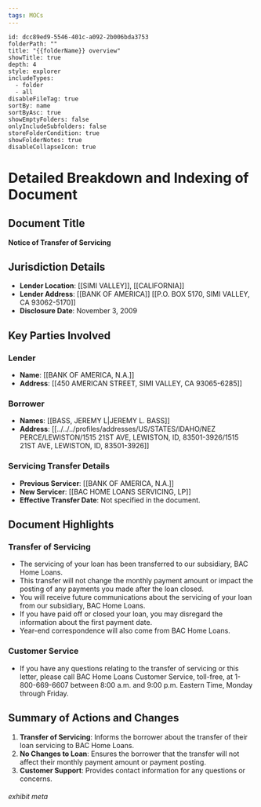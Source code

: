 ```yaml
---
tags: MOCs
---
```

```folder-overview
id: dcc89ed9-5546-401c-a092-2b006bda3753
folderPath: ""
title: "{{folderName}} overview"
showTitle: true
depth: 4
style: explorer
includeTypes:
  - folder
  - all
disableFileTag: true
sortBy: name
sortByAsc: true
showEmptyFolders: false
onlyIncludeSubfolders: false
storeFolderCondition: true
showFolderNotes: true
disableCollapseIcon: true
```

# Detailed Breakdown and Indexing of Document

## Document Title
**Notice of Transfer of Servicing** 

## Jurisdiction Details
- **Lender Location**: [[SIMI VALLEY]], [[CALIFORNIA]] 
- **Lender Address**: [[BANK OF AMERICA]] [[P.O. BOX 5170, SIMI VALLEY, CA 93062-5170]] 
- **Disclosure Date**: November 3, 2009 

## Key Parties Involved
### Lender
- **Name**: [[BANK OF AMERICA, N.A.]] 
- **Address**: [[450 AMERICAN STREET, SIMI VALLEY, CA 93065-6285]] 

### Borrower
- **Names**: [[BASS, JEREMY L|JEREMY L. BASS]] 
- **Address**: [[../../../profiles/addresses/US/STATES/IDAHO/NEZ PERCE/LEWISTON/1515 21ST AVE, LEWISTON, ID, 83501-3926/1515 21ST AVE, LEWISTON, ID, 83501-3926]] 

### Servicing Transfer Details
- **Previous Servicer**: [[BANK OF AMERICA, N.A.]] 
- **New Servicer**: [[BAC HOME LOANS SERVICING, LP]] 
- **Effective Transfer Date**: Not specified in the document.

## Document Highlights

### Transfer of Servicing
- The servicing of your loan has been transferred to our subsidiary, BAC Home Loans. 
- This transfer will not change the monthly payment amount or impact the posting of any payments you made after the loan closed. 
- You will receive future communications about the servicing of your loan from our subsidiary, BAC Home Loans. 
- If you have paid off or closed your loan, you may disregard the information about the first payment date. 
- Year-end correspondence will also come from BAC Home Loans. 

### Customer Service
- If you have any questions relating to the transfer of servicing or this letter, please call BAC Home Loans Customer Service, toll-free, at 1-800-669-6607 between 8:00 a.m. and 9:00 p.m. Eastern Time, Monday through Friday. 

## Summary of Actions and Changes
1. **Transfer of Servicing**: Informs the borrower about the transfer of their loan servicing to BAC Home Loans. 
2. **No Changes to Loan**: Ensures the borrower that the transfer will not affect their monthly payment amount or payment posting. 
3. **Customer Support**: Provides contact information for any questions or concerns. 

###### exhibit meta
